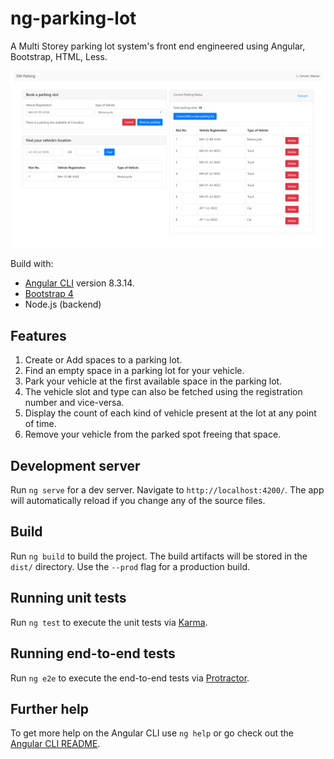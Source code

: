 # ng-parking-lot

A Multi Storey parking lot system's front end engineered using Angular, Bootstrap, HTML, Less.

![demo](./static/parking-lot-template.png "Parking Lot UI")

Build with:
 - [Angular CLI](https://github.com/angular/angular-cli) version 8.3.14.
 - [Bootstrap 4](https://getbootstrap.com)
 - Node.js (backend)

## Features
1. Create or Add spaces to a parking lot.
2. Find an empty space in a parking lot for your vehicle.
3. Park your vehicle at the first available space in the parking lot.
4. The vehicle slot and type can also be fetched using the registration number and vice-versa.
5. Display the count of each kind of vehicle present at the lot at any point of time.
6. Remove your vehicle from the parked spot freeing that space.


## Development server

Run `ng serve` for a dev server. Navigate to `http://localhost:4200/`. The app will automatically reload if you change any of the source files.

## Build

Run `ng build` to build the project. The build artifacts will be stored in the `dist/` directory. Use the `--prod` flag for a production build.

## Running unit tests

Run `ng test` to execute the unit tests via [Karma](https://karma-runner.github.io).

## Running end-to-end tests

Run `ng e2e` to execute the end-to-end tests via [Protractor](http://www.protractortest.org/).

## Further help

To get more help on the Angular CLI use `ng help` or go check out the [Angular CLI README](https://github.com/angular/angular-cli/blob/master/README.md).
